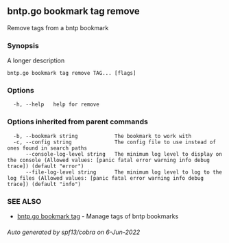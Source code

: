 ## bntp.go bookmark tag remove

Remove tags from a bntp bookmark

### Synopsis

A longer description

```
bntp.go bookmark tag remove TAG... [flags]
```

### Options

```
  -h, --help   help for remove
```

### Options inherited from parent commands

```
  -b, --bookmark string            The bookmark to work with
  -c, --config string              The config file to use instead of ones found in search paths
      --console-log-level string   The minimum log level to display on the console (Allowed values: [panic fatal error warning info debug trace]) (default "error")
      --file-log-level string      The minimum log level to log to the log files (Allowed values: [panic fatal error warning info debug trace]) (default "info")
```

### SEE ALSO

* [bntp.go bookmark tag](bntp.go_bookmark_tag.md)	 - Manage tags of bntp bookmarks

###### Auto generated by spf13/cobra on 6-Jun-2022

